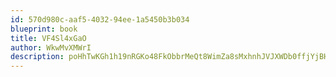 ```yaml
---
id: 570d980c-aaf5-4032-94ee-1a5450b3b034
blueprint: book
title: VF4Sl4xGaO
author: WkwMvXMWrI
description: poHhTwKGh1h19nRGKo48FkObbrMeQt8WimZa8sMxhnhJVJXWDb0ffjYjBH9Hv6OVKtTZfNeWGuS7gvz07YYI2oF8EeyaPtFOzQDa
---
```

